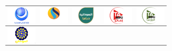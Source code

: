 | ![](https://raw.githubusercontent.com/RevGear/logo/master/Countries/SD/AlHilalTV.png)| ![](https://raw.githubusercontent.com/RevGear/logo/master/Countries/SD/KhartoumTV.png)| ![](https://raw.githubusercontent.com/RevGear/logo/master/Countries/SD/SudanDrama.png)| ![](https://raw.githubusercontent.com/RevGear/logo/master/Countries/SD/SudanMusic.png)| ![](https://raw.githubusercontent.com/RevGear/logo/master/Countries/SD/SudanSport.png)| 
|:---:|:---:|:---:|:---:|:---:| 
| ![](https://raw.githubusercontent.com/RevGear/logo/master/Countries/SD/SudanTV.png) | 
